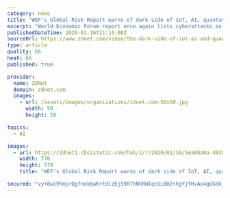 ```yaml
---
category: news
title: "WEF's Global Risk Report warns of dark side of IoT, AI, quantum computing"
excerpt: "World Economic Forum report once again lists cyberattacks as one of the top threats facing the world in 2020 - alongside climate change, extreme weather and natural disasters."
publishedDateTime: 2020-01-16T21:16:00Z
sourceUrl: https://www.zdnet.com/video/the-dark-side-of-iot-ai-and-quantum-computing-hacking-data-breaches-and-existential-threat/
type: article
quality: 66
heat: 66
published: true

provider:
  name: ZDNet
  domain: zdnet.com
  images:
    - url: /assets/images/organizations/zdnet.com-50x50.jpg
      width: 50
      height: 50

topics:
  - AI

images:
  - url: https://zdnet1.cbsistatic.com/hub/i/r/2020/01/16/5ea6ba0a-4030-49b7-a3f9-dbf447ba670f/thumbnail/770x578/a5b4b36b32be1fcd06abadda16803865/the-dark-side-of-iot-ai-and-quantum-comp-5e20988d4435920001905e9d-1-jan-16-2020-17-10-41-poster.jpg
    width: 770
    height: 578
    title: "WEF's Global Risk Report warns of dark side of IoT, AI, quantum computing"

secured: "vy+8wiVhmjrQgfnekbwK+tdlzEjS9R7hNhRWIqcULBHZ+hgYjYHvAo4gUGdkjc1FSY8SMImMOWShauhksQ/Ju/geuGpeIDZUEA0+2QkAeCz9/zt8V3G51y3Yrs4ST09hNydG26xsBQW7Po2WYITp6wQ+9wFGkf3eN5QiJ5msv4XpOuPsGmft7Yc7nBUuOxtse7KYEEp4DDjucZ12CzO1QgPdHE13LiE/lUscUCPs41g7ZZwaiLjR56kc6vhE/lVVsdHBTTw/7Ruzwe4IZE6ykFrZeEGQzdEb9svUVSsqPH5M9kYWz8xX6PQYq4GoAFURVPiuUv5Q7KGj4l8Qn9CwG2PrLnPm3KfgOejGCMmmTIz192msvy9sjRuWWh6J5V/U0VQHM05UNCjoY9os8F9KQ+kueOdVCykzMPJs6tUcCJYbWG2O9Mo1IKsJkj2EEnTf6gfcu9vgDOigANx1x4+F+Q==;I2JIfRbz1MyQZXwFJFNpZA=="
---
```



